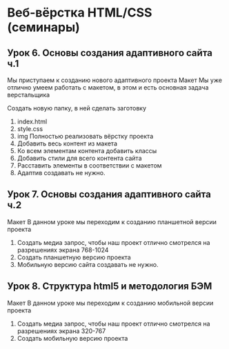 # Веб-вёрстка HTML/CSS (семинары)
## Урок 6. Основы создания адаптивного сайта ч.1
Мы приступаем к созданию нового адаптивного проекта
Макет
Мы уже отлично умеем работать с макетом, в этом и есть основная задача верстальщика

Создать новую папку, в ней сделать заготовку
1. index.html
2. style.css
3. img
Полностью реализовать вёрстку проекта
1. Добавить весь контент из макета
2. Ко всем элементам контента добавить классы
3. Добавить стили для всего контента сайта
4. Расставить элементы в соответствии с макетом
5. Адаптив создавать не нужно.

## Урок 7. Основы создания адаптивного сайта ч.2

Макет
В данном уроке мы переходим к созданию планшетной версии проекта
1. Создать медиа запрос, чтобы наш проект отлично смотрелся на разрешениях экрана 768-1024
2. Создать планшетную версию проекта
3. Мобильную версию сайта создавать не нужно.

## Урок 8. Структура html5 и методология БЭМ

Макет
В данном уроке мы переходим к созданию мобильной версии проекта
1. Создать медиа запрос, чтобы наш проект отлично смотрелся на разрешениях экрана 320-767
2. Создать мобильную версию проекта